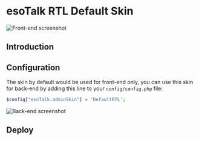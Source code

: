 # esoTalk RTL Default Skin

![Front-end screenshot](//raw.github.com/AAlakkad/esoTalk-DefaultRTL-skin/screenshots/1.png)

## Introduction

## Configuration

The skin by default would be used for front-end only, you can use this skin for back-end by adding this line to your `config/config.php` file:

```php
$config["esoTalk.adminSkin"] = 'DefaultRTL';
```

![Back-end screenshot](//raw.github.com/AAlakkad/esoTalk-DefaultRTL-skin/screenshots/1.png)

## Deploy